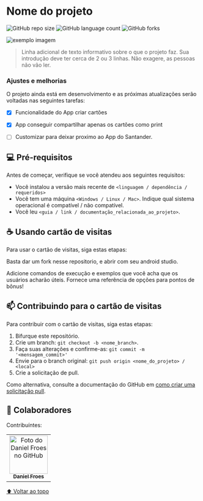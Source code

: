 # Nome do projeto

<!---Esses são exemplos. Veja https://shields.io para outras pessoas ou para personalizar este conjunto de escudos. Você pode querer incluir dependências, status do projeto e informações de licença aqui--->

![GitHub repo size](https://img.shields.io/github/repo-size/artiscruelty/cartao-de-visitas-App?style=for-the-badge)
![GitHub language count](https://img.shields.io/github/languages/count/artiscruelty/cartao-de-visitas-App?style=for-the-badge)
![GitHub forks](https://img.shields.io/github/forks/artiscruelty/cartao-de-visitas-App?style=for-the-badge)

<img src="exemplo-image.png" alt="exemplo imagem">

> Linha adicional de texto informativo sobre o que o projeto faz. Sua introdução deve ter cerca de 2 ou 3 linhas. Não exagere, as pessoas não vão ler.

### Ajustes e melhorias

O projeto ainda está em desenvolvimento e as próximas atualizações serão voltadas nas seguintes tarefas:

- [x] Funcionalidade do App criar cartões
- [x] App conseguir compartilhar apenas os cartões como print
- [ ] Customizar para deixar proximo ao App do Santander.


## 💻 Pré-requisitos

Antes de começar, verifique se você atendeu aos seguintes requisitos:
<!---Estes são apenas requisitos de exemplo. Adicionar, duplicar ou remover conforme necessário--->
* Você instalou a versão mais recente de `<linguagem / dependência / requeridos>`
* Você tem uma máquina `<Windows / Linux / Mac>`. Indique qual sistema operacional é compatível / não compatível.
* Você leu `<guia / link / documentação_relacionada_ao_projeto>`.


## ☕ Usando cartão de visitas

Para usar o cartão de visitas, siga estas etapas:

Basta dar um fork nesse repositorio, e abrir com seu android studio.

Adicione comandos de execução e exemplos que você acha que os usuários acharão úteis. Fornece uma referência de opções para pontos de bônus!

## 📫 Contribuindo para o cartão de visitas

Para contribuir com o cartão de visitas, siga estas etapas:

1. Bifurque este repositório.
2. Crie um branch: `git checkout -b <nome_branch>`.
3. Faça suas alterações e confirme-as: `git commit -m '<mensagem_commit>'`
4. Envie para o branch original: `git push origin <nome_do_projeto> / <local>`
5. Crie a solicitação de pull.

Como alternativa, consulte a documentação do GitHub em [como criar uma solicitação pull](https://help.github.com/en/github/collaborating-with-issues-and-pull-requests/creating-a-pull-request).

## 🤝 Colaboradores

Contribuíntes:

<table>
  <tr>
    <td align="center">
      <a href="#">
        <img src="https://i.imgur.com/8Dg1XXz.jpg" width="100px;" alt="Foto do Daniel Froes no GitHub"/><br>
        <sub>
          <b>Daniel Froes</b>
        </sub>
      </a>
    </td>
</table>


[⬆ Voltar ao topo](#nome-do-projeto)<br>
